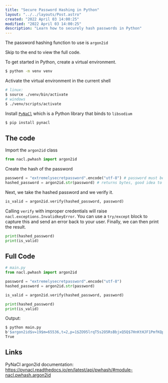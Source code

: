```yaml
---
title: "Secure Password Hashing in Python"
layout: "../../layouts/Post.astro"
created: "2022 April 03 14:00:25"
modified: "2022 April 03 14:00:25"
description: "Learn how to securely hash passwords in Python"
---
```

The password hashing function to use is `argon2id`

Skip to the end to view the full code.

To get started in Python, create a virtual environment.
```bash
$ python -m venv venv
```
Activate the virtual environment in the current shell
```bash
# linux:
$ source ./venv/bin/activate
# windows
$ ./venv/scripts/activate
```
Install [`PyNaCl`](https://pynacl.readthedocs.io/en/latest/) which is a Python library that binds to `libsodium`
```bash
$ pip install pynacl
```
## The code
Import the `argon2id` class
```py
from nacl.pwhash import argon2id
```
Create the hash of the password
```py
password = "extremelysecretpassword".encode("utf-8") # password must be bytes, cannot be a string
hashed_password = argon2id.str(password) # returns bytes, good idea to store it in a bytes column in a database
```
Next, we take the hashed password and we verify it.
```py
is_valid = argon2id.verify(hashed_password, password)
```
Calling `verify` with improper credentials will raise `nacl.exceptions.InvalidkeyError`. You can use a `try/except` block to capture this and send an error back to your user.
Finally, we can then print the result.
```py
print(hashed_password)
print(is_valid)
```

## Full Code
```py
# main.py
from nacl.pwhash import argon2id

password = "extremelysecretpassword".encode("utf-8")
hashed_password = argon2id.str(password)

is_valid = argon2id.verify(hashed_password, password)

print(hashed_password)
print(is_valid)
```
Output:
```bash
$ python main.py
b'$argon2id$v=19$m=65536,t=2,p=1$ZO95lrqT5s2O5RsBbjxQ5Q$7HnKtHJF1PmfKQpp2eBk8gSW0krdhmA976aka73mU5k'
True
```
## Links
PyNaCl argon2id documentation: https://pynacl.readthedocs.io/en/latest/api/pwhash/#module-nacl.pwhash.argon2id


